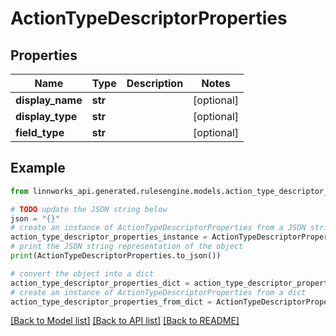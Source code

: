 # ActionTypeDescriptorProperties


## Properties

Name | Type | Description | Notes
------------ | ------------- | ------------- | -------------
**display_name** | **str** |  | [optional] 
**display_type** | **str** |  | [optional] 
**field_type** | **str** |  | [optional] 

## Example

```python
from linnworks_api.generated.rulesengine.models.action_type_descriptor_properties import ActionTypeDescriptorProperties

# TODO update the JSON string below
json = "{}"
# create an instance of ActionTypeDescriptorProperties from a JSON string
action_type_descriptor_properties_instance = ActionTypeDescriptorProperties.from_json(json)
# print the JSON string representation of the object
print(ActionTypeDescriptorProperties.to_json())

# convert the object into a dict
action_type_descriptor_properties_dict = action_type_descriptor_properties_instance.to_dict()
# create an instance of ActionTypeDescriptorProperties from a dict
action_type_descriptor_properties_from_dict = ActionTypeDescriptorProperties.from_dict(action_type_descriptor_properties_dict)
```
[[Back to Model list]](../README.md#documentation-for-models) [[Back to API list]](../README.md#documentation-for-api-endpoints) [[Back to README]](../README.md)


